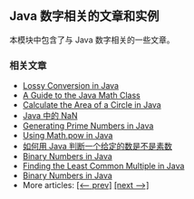 ## Java 数字相关的文章和实例

本模块中包含了与 Java 数字相关的一些文章。

### 相关文章
- [Lossy Conversion in Java](https://www.baeldung.com/java-lossy-conversion)
- [A Guide to the Java Math Class](https://www.baeldung.com/java-lang-math)
- [Calculate the Area of a Circle in Java](https://www.baeldung.com/java-calculate-circle-area)
- [Java 中的 NaN](https://www.ossez.com/t/java-nan/13748)
- [Generating Prime Numbers in Java](https://www.baeldung.com/java-generate-prime-numbers)
- [Using Math.pow in Java](https://www.baeldung.com/java-math-pow)
- [如何用 Java 判断一个给定的数是不是素数](https://www.ossez.com/t/java/13749)
- [Binary Numbers in Java](https://www.baeldung.com/java-binary-numbers)
- [Finding the Least Common Multiple in Java](https://www.baeldung.com/java-least-common-multiple)
- [Binary Numbers in Java](https://www.baeldung.com/java-binary-numbers)
- More articles: [[<-- prev]](/java-numbers) [[next -->]](/java-numbers-3)
